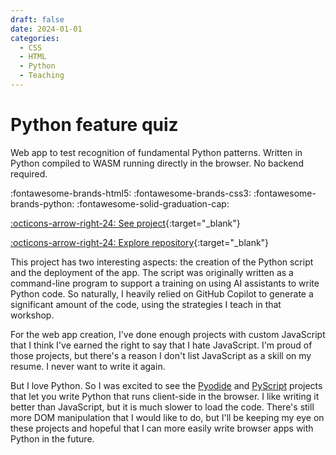 ```yaml
---
draft: false 
date: 2024-01-01
categories:
  - CSS
  - HTML
  - Python
  - Teaching
---
```


# Python feature quiz

Web app to test recognition of fundamental Python patterns. Written in Python compiled to WASM running directly in the browser. No backend required.

:fontawesome-brands-html5:
:fontawesome-brands-css3:
:fontawesome-brands-python:
:fontawesome-solid-graduation-cap:

[:octicons-arrow-right-24: See project](https://projects.travisormsby.com/feature_quiz){:target="_blank"}

[:octicons-arrow-right-24: Explore repository](https://github.com/travisormsby/feature_quiz){:target="_blank"}

<!-- more -->

This project has two interesting aspects: the creation of the Python script and the deployment of the app. The script was originally written as a command-line program to support a training on using AI assistants to write Python code. So naturally, I heavily relied on GitHub Copilot to generate a significant amount of the code, using the strategies I teach in that workshop. 

For the web app creation, I've done enough projects with custom JavaScript that I think I've earned the right to say that I hate JavaScript. I'm proud of those projects, but there's a reason I don't list JavaScript as a skill on my resume. I never want to write it again.

But I love Python. So I was excited to see the [Pyodide](https://pyodide.org/en/stable/) and [PyScript](https://pyscript.net/) projects that let you write Python that runs client-side in the browser. I like writing it better than JavaScript, but it is much slower to load the code. There's still more DOM manipulation that I would like to do, but I'll be keeping my eye on these projects and hopeful that I can more easily write browser apps with Python in the future.